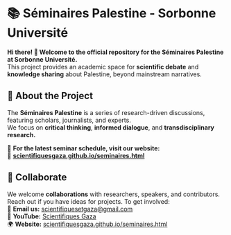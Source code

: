 # 📚 Séminaires Palestine - Sorbonne Université  

**Hi there! 👋 Welcome to the official repository for the Séminaires Palestine at Sorbonne Université.**  
This project provides an academic space for **scientific debate** and **knowledge sharing** about Palestine, beyond mainstream narratives.  

## 🎯 About the Project  
The **Séminaires Palestine** is a series of research-driven discussions, featuring scholars, journalists, and experts.  
We focus on **critical thinking**, **informed dialogue**, and **transdisciplinary research.**  

📌 **For the latest seminar schedule, visit our website:**  
🔗 **[scientifiquesgaza.github.io/seminaires.html](https://scientifiquesgaza.github.io/seminaires.html)**  

## 🤝 Collaborate 
We welcome **collaborations** with researchers, speakers, and contributors. Reach out if you have ideas for projects.
To get involved:  
📧 **Email us:** [scientifiquesetgaza@gmail.com](mailto:scientifiquesetgaza@gmail.com)  
🎥 **YouTube:** [Scientifiques Gaza](https://www.youtube.com/@scientifiquesgaza)  
🌍 **Website:** [scientifiquesgaza.github.io/seminaires.html](https://scientifiquesgaza.github.io/seminaires.html)  
